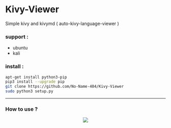 # Kivy-Viewer
Simple kivy and kivymd ( auto-kivy-language-viewer )
### support :
  - ubuntu
  - kali

### install :
```bash
apt-get install python3-pip
pip3 install --upgrade pip
git clone https://github.com/No-Name-404/Kivy-Viewer
sudo python3 setup.py
```
___

### How to use ?
<p align='center'>
<a href="https://youtu.be/I5wc-gv6ByQ"><img src="https://youtu.be/I5wc-gv6ByQ/0.jpg"></a>
</p>

<!-- <center>
<video controls  width="340" height="190">

    <source src="https://player.vimeo.com/video/445856921">
    Sorry, your browser doesn't support embedded videos.
</video>
</center> -->
